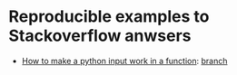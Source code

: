 # Reproducible examples to Stackoverflow anwsers

- [How to make a python input work in a function](https://stackoverflow.com/a/72867864/11755155): [branch](https://github.com/gabrielbdornas/stackoverflow-anwsers-reprex/tree/how-to-make-a-python-input-work-in-a-function)